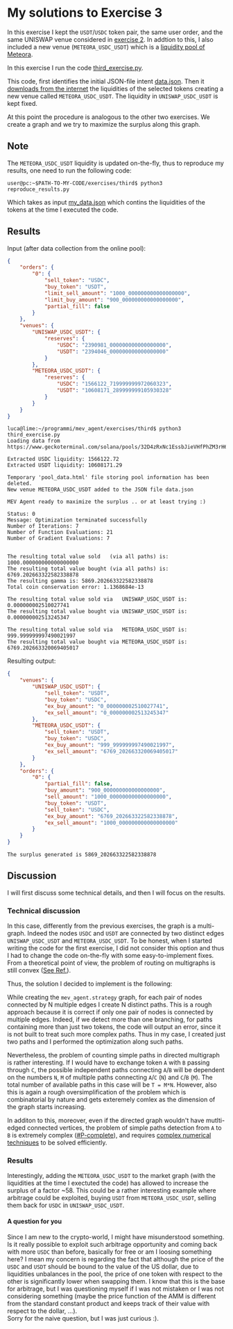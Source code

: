# My solutions to Exercise 3

In this exercise I kept the `USDT`/`USDC` token pair, the same user order, and the same UNISWAP venue considered in [exercise 2](../second/Exercise2.md). 
In addtion to this, I also included a new venue (`METEORA_USDC_USDT`) which is a [liquidity pool of Meteora](https://www.geckoterminal.com/solana/pools/32D4zRxNc1EssbJieVHfPhZM3rH6CzfUPrWUuWxD9prG).

In this exercise I run the code [third_exercise.py](third_exercise.py).

This code, first identifies the initial JSON-file intent [data.json](data.json). Then it [downloads from the internet](https://www.geckoterminal.com/solana/pools/32D4zRxNc1EssbJieVHfPhZM3rH6CzfUPrWUuWxD9prG) the liquidities of the selected tokens creating a new venue called `METEORA_USDC_USDT`. The liquidity in `UNISWAP_USDC_USDT` is kept fixed.

At this point the procedure is analogous to the other two exercises. We create a graph and we try to maximize the surplus along this graph.

## Note
The `METEORA_USDC_USDT` liquidity is updated on-the-fly, thus to reproduce my results, one need to run the following code:
```console
user@pc:~$PATH-TO-MY-CODE/exercises/third$ python3 reproduce_results.py
```
Which takes as input [my_data.json](my_data.json) which contins the liquidities of the tokens at the time I executed the code.


## Results
Input (after data collection from the online pool):
```json
{
    "orders": {
        "0": {
            "sell_token": "USDC",
            "buy_token": "USDT",
            "limit_sell_amount": "1000_000000000000000000",
            "limit_buy_amount": "900_000000000000000000",
            "partial_fill": false
        }
    },
    "venues": {
        "UNISWAP_USDC_USDT": {
            "reserves": {
                "USDC": "2390981_000000000000000000",
                "USDT": "2394046_000000000000000000"
            }
        },
        "METEORA_USDC_USDT": {
            "reserves": {
                "USDC": "1566122_719999999972060323",
                "USDT": "10608171_289999999105930328"
            }
        }
    }
}
```
```console
luca@lime:~/programmi/mev_agent/exercises/third$ python3 third_exercise.py
Loading data from https://www.geckoterminal.com/solana/pools/32D4zRxNc1EssbJieVHfPhZM3rH6CzfUPrWUuWxD9prG
 
Extracted USDC liquidity: 1566122.72
Extracted USDT liquidity: 10608171.29
 
Temporary 'pool_data.html' file storing pool information has been deleted.
New venue METEORA_USDC_USDT added to the JSON file data.json

MEV Agent ready to maximize the surplus .. or at least trying :)
 
Status: 0
Message: Optimization terminated successfully
Number of Iterations: 7
Number of Function Evaluations: 21
Number of Gradient Evaluations: 7
 
 
The resulting total value sold   (via all paths) is: 1000.000000000000000000
The resulting total value bought (via all paths) is: 6769.202663322582338878
The resulting gamma is: 5869.202663322582338878
Total coin conservation error: 1.1368684e-13
 
The resulting total value sold via   UNISWAP_USDC_USDT is: 0.000000002510027741
The resulting total value bought via UNISWAP_USDC_USDT is: 0.000000002513245347
 
The resulting total value sold via   METEORA_USDC_USDT is: 999.999999997490021997
The resulting total value bought via METEORA_USDC_USDT is: 6769.202663320069405017
```
Resulting output:
```json
{
    "venues": {
        "UNISWAP_USDC_USDT": {
            "sell_token": "USDT",
            "buy_token": "USDC",
            "ex_buy_amount": "0_000000002510027741",
            "ex_sell_amount": "0_000000002513245347"
        },
        "METEORA_USDC_USDT": {
            "sell_token": "USDT",
            "buy_token": "USDC",
            "ex_buy_amount": "999_999999997490021997",
            "ex_sell_amount": "6769_202663320069405017"
        }
    },
    "orders": {
        "0": {
            "partial_fill": false,
            "buy_amount": "900_000000000000000000",
            "sell_amount": "1000_000000000000000000",
            "buy_token": "USDT",
            "sell_token": "USDC",
            "ex_buy_amount": "6769_202663322582338878",
            "ex_sell_amount": "1000_000000000000000000"
        }
    }
}
```
```
The surplus generated is 5869_202663322582338878
```
## Discussion
I will first discuss some technical details, and then I will focus on the results.

### Technical discussion
In this case, differently from the previous exercises, the graph is a multi-graph. Indeed the nodes `USDC` and `USDT` are connected by two distinct edges `UNISWAP_USDC_USDT` and `METEORA_USDC_USDT`.
To be honest, when I started writing the code for the first exercise, I did not consider this option and thus I had to change the code on-the-fly with some easy-to-implement fixes.
From a theoretical point of view, the problem of routing on multigraphs is still convex ([See Ref.](https://hal.science/hal-03455981/file/goroen.pdf)).

Thus, the solution I decided to implement is the following:

While creating the `mev_agent.strategy` graph, for each pair of nodes connected by N multiple edges I create N distinct paths. This is a rough approach because it is correct if only one pair of nodes is connected by multiple edges. Indeed, if we detect more than one branching, for paths containing more than just two tokens, the code will output an error, since it is not built to treat such more complex paths. Thus in my case, I created just two paths and I performed the optimization along such paths.

Nevertheless, the problem of counting simple paths in directed multigraph is rather interesting. If I would have to exchange token `A` with `B` passing through `C`, the possible independent paths connecting `A`/`B` will be dependent on the numbers `N`, `M` of multiple paths connecting `A`/`C` (`N`) and `C`/`B` (`M`). The total number of available paths in this case will be `T = M*N`. However, also this is again a rough oversimplification of the problem which is combinatorial by nature and gets exteremely comlex as the dimension of the graph starts increasing. 

In additon to this, moreover, even if the directed graph wouldn't have mutlti-edged connected vertices, the problem of simple paths detection from `A` to `B` is extremely complex ([#P-complete](https://epubs.siam.org/doi/abs/10.1137/0208032)), and requires [complex numerical techniques](https://arxiv.org/pdf/2103.06102) to be solved efficiently.

### Results
Interestingly, adding the `METEORA_USDC_USDT` to the market graph (with the liquidities at the time I exectuted the code) has allowed to increase the surplus of a factor ~58. This could be a rather interesting example where arbitrage could be exploited, buying `USDT` from `METEORA_USDC_USDT`, selling them back for `USDC` in `UNISWAP_USDC_USDT`.

#### A question for you
Since I am new to the crypto-world, I might have misunderstood something. Is it really possible to exploit such arbitrage opportunity and coming back with more `USDC` than before, basically for free or am I loosing something here? 
I mean my concern is regarding the fact that although the price of the `USDC` and `USDT` should be bound to the value of the US dollar, due to liquidities unbalances in the pool, the price of one token with respect to the other is significantly lower when swapping them. I know that this is the base for arbitrage, but I was questioning myself if I was not mistaken or I was not considering something (maybe the price function of the AMM is different from the standard constant product and keeps track of their value with respect to the dollar, ...).  
Sorry for the naive question, but I was just curious :).
